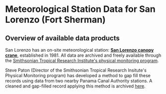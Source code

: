 # Meteorological Station Data for San Lorenzo (Fort Sherman) 

## Overview of available data products
San Lorenzo has an on-site meteorological station: [**San Lorenzo canopy crane**](http://biogeodb.stri.si.edu/physical_monitoring/research/sherman), established in 1981. All data are archived and freely available through the [Smithsonian Tropical Research Institute's physical monitoring program](http://biogeodb.stri.si.edu/physical_monitoring/). 

Steve Paton (Director of the Smithsonian Tropical Research Insitute's Physical Monitoring program) has developed a method to gap fill these records using data from two nearby Panama Canal Authority stations. A cleaned and gap-filled record applying this method is archived [here](https://github.com/forestgeo/Climate/tree/master/Met_Station_Data/San_Lorenzo/GapFilled).
